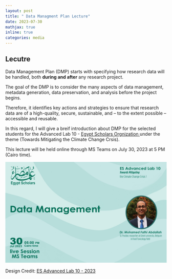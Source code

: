 ```yaml
---
layout: post
title: " Data Managment Plan Lecture"
date: 2023-07-30
mathjax: true
inline: true
categories: media
---
```


## Lecutre

Data Management Plan (DMP) starts with specifying how research data will be handled, both **during and after** any research project. 

The goal of the DMP is to consider the many aspects of data management, metadata generation, data preservation, and analysis before the project begins.

Therefore, it identifies key actions and strategies to ensure that research data are of a high-quality, secure, sustainable, and – to the extent possible – accessible and reusable.

In this regard, I will give a breif introduction about DMP for the selected students for the Advanced Lab 10 - <a href="https://egyptscholars.org/" target="_blank" rel="noopener">Egypt Scholars Orgnization </a> under the theme (Towards Mitigating the Climate Change Crsis). 

This lecture will be held online through MS Teams on July 30, 2023 at 5 PM (Cairo time).

<div class="image-container">
  <img class="Membership" src="/images/2023_07_30.jpeg" alt="Lecture">
</div>
<p class="caption">Design Credit: <a href="https://egyptscholars.org/" target="_blank" rel="noopener">ES Advanced Lab 10 - 2023 </a></p>


